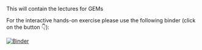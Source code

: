 This will contain the lectures for GEMs

For the interactive hands-on exercise please use the following binder (click on the button 👇):

[![Binder](https://mybinder.org/badge_logo.svg)](https://mybinder.org/v2/gh/biosustain/cell-factory-design-course/master?urlpath=lab)
